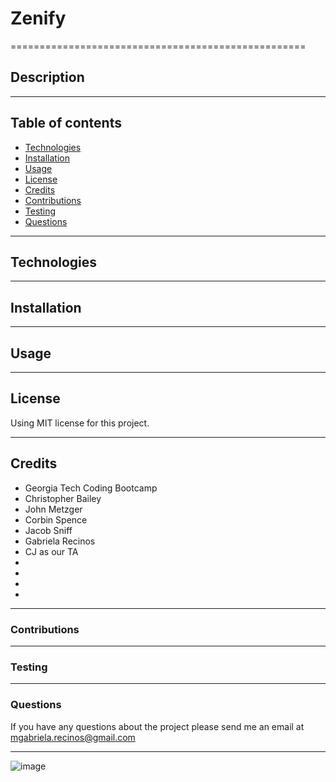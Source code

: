 <!-- Description, Table of Contents, Installation, Usage, License, credits, Contributing, Tests, and Questions -->

# Zenify
===================================================
## Description
 
***
## Table of contents
- [Technologies](#technologies)
- [Installation](#installation) 
- [Usage](#usage)
- [License](#license)
- [Credits](#credits)
- [Contributions](#contributions)
- [Testing](#testing)
- [Questions](#questions)
***
## Technologies
***
## Installation

***

## Usage
***

## License

Using MIT license for this project.
***
## Credits
- Georgia Tech Coding Bootcamp
- Christopher Bailey
- John Metzger
- Corbin Spence
- Jacob Sniff
- Gabriela Recinos
- CJ as our TA
- 
- 
- 
- 

***

### Contributions


***

### Testing

***

### Questions

If you have any questions about the project please send me an email at mgabriela.recinos@gmail.com
***


![image](/)

